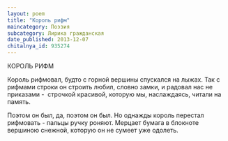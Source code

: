 ```yaml
---
layout: poem
title: "Король рифм"
maincategory: Поэзия
subcategory: Лирика гражданская
date_published: 2013-12-07
chitalnya_id: 935274
---
```




КОРОЛЬ РИФМ

Король рифмовал,
будто с горной вершины
спускался на лыжах.
Так с рифмами строки
он строить любил, словно замки,
и радовал нас не приказами -&nbsp;
строчкой красивой,
которую мы, наслаждаясь,
читали на память.

Поэтом он был,
да, поэтом он был.
Но однажды
король перестал рифмовать -
пальцы ручку роняют.
Мерцает бумага в блокноте
вершиною снежной,
которую он не сумеет уже
одолеть.






